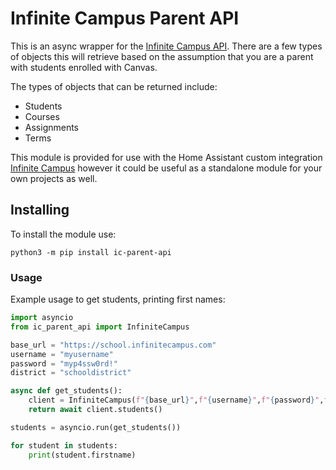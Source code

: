 # Infinite Campus Parent API

This is an async wrapper for the [Infinite Campus API](https://canvas.instructure.com/doc/api/).  There are a few types of objects this will retrieve based on the assumption that you are a parent with students enrolled with Canvas.  

The types of objects that can be returned include:

- Students
- Courses
- Assignments
- Terms

This module is provided for use with the Home Assistant custom integration [Infinite Campus](https://github.com/schwartzpub/infinite_campus_hassio) however it could be useful as a standalone module for your own projects as well.

## Installing

To install the module use:

```shell
python3 -m pip install ic-parent-api
```

### Usage

Example usage to get students, printing first names:

```python
import asyncio
from ic_parent_api import InfiniteCampus

base_url = "https://school.infinitecampus.com"
username = "myusername"
password = "myp4ssw0rd!"
district = "schooldistrict"

async def get_students():
    client = InfiniteCampus(f"{base_url}",f"{username}",f"{password}",f"{district}")
    return await client.students()

students = asyncio.run(get_students())

for student in students:
    print(student.firstname)
```
